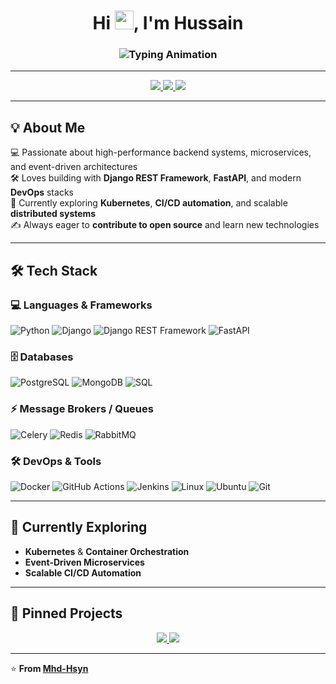 <!-- Profile Banner with Animation -->
<h1 align="center">
  Hi <img src="https://raw.githubusercontent.com/MartinHeinz/MartinHeinz/master/wave.gif" width="30px">, I'm Hussain
</h1>

<h3 align="center">
  <img src="https://readme-typing-svg.demolab.com?font=Fira+Code&weight=600&size=24&pause=1000&color=2F81F7&center=true&vCenter=true&width=600&lines=🚀+Python+Backend+Developer;Django+%7C+DRF+%7C+FastAPI;DevOps+%26+Microservices+Enthusiast" alt="Typing Animation" />
</h3>

---

<!-- 🔗 Connect Buttons -->
<p align="center">
  <a href="mailto:your-email@example.com">
    <img src="https://img.shields.io/badge/Email-D14836?style=for-the-badge&logo=gmail&logoColor=white" />
  </a>
  <a href="https://www.linkedin.com/in/mhd-hsyn">
    <img src="https://img.shields.io/badge/LinkedIn-0077B5?style=for-the-badge&logo=linkedin&logoColor=white" />
  </a>
  <a href="https://hsyn-portfolio.vercel.app">
    <img src="https://img.shields.io/badge/Portfolio-000000?style=for-the-badge&logo=vercel&logoColor=white" />
  </a>
</p>

---

## 💡 About Me
💻 Passionate about high-performance backend systems, microservices, and event-driven architectures  
🛠️ Loves building with **Django REST Framework**, **FastAPI**, and modern **DevOps** stacks  
🌱 Currently exploring **Kubernetes**, **CI/CD automation**, and scalable **distributed systems**  
✍️ Always eager to **contribute to open source** and learn new technologies  

---

## 🛠 Tech Stack

### 💻 Languages & Frameworks
![Python](https://img.shields.io/badge/Python-3776AB?style=for-the-badge&logo=python&logoColor=white)
![Django](https://img.shields.io/badge/Django-092E20?style=for-the-badge&logo=django&logoColor=white)
![Django REST Framework](https://img.shields.io/badge/DRF-ff1709?style=for-the-badge&logo=django&logoColor=white)
![FastAPI](https://img.shields.io/badge/FastAPI-009688?style=for-the-badge&logo=fastapi&logoColor=white)

### 🗄️ Databases
![PostgreSQL](https://img.shields.io/badge/PostgreSQL-336791?style=for-the-badge&logo=postgresql&logoColor=white)
![MongoDB](https://img.shields.io/badge/MongoDB-4EA94B?style=for-the-badge&logo=mongodb&logoColor=white)
![SQL](https://img.shields.io/badge/SQL-4479A1?style=for-the-badge&logo=database&logoColor=white)

### ⚡ Message Brokers / Queues
![Celery](https://img.shields.io/badge/Celery-%2300C7B7.svg?style=for-the-badge&logo=celery&logoColor=white)
![Redis](https://img.shields.io/badge/Redis-DC382D?style=for-the-badge&logo=redis&logoColor=white)
![RabbitMQ](https://img.shields.io/badge/RabbitMQ-FF6600?style=for-the-badge&logo=rabbitmq&logoColor=white)

### 🛠️ DevOps & Tools
![Docker](https://img.shields.io/badge/Docker-2496ED?style=for-the-badge&logo=docker&logoColor=white)
![GitHub Actions](https://img.shields.io/badge/GitHub%20Actions-2088FF?style=for-the-badge&logo=github-actions&logoColor=white)
![Jenkins](https://img.shields.io/badge/Jenkins-D24939?style=for-the-badge&logo=jenkins&logoColor=white)
![Linux](https://img.shields.io/badge/Linux-FCC624?style=for-the-badge&logo=linux&logoColor=black)
![Ubuntu](https://img.shields.io/badge/Ubuntu-E95420?style=for-the-badge&logo=ubuntu&logoColor=white)
![Git](https://img.shields.io/badge/Git-F05032?style=for-the-badge&logo=git&logoColor=white)

---

## 🌱 Currently Exploring
- **Kubernetes** & **Container Orchestration**  
- **Event-Driven Microservices**  
- **Scalable CI/CD Automation**  

---

## 📌 Pinned Projects
<p align="center">
  <a href="https://github.com/Mhd-Hsyn/your-project-1">
    <img src="https://github-readme-stats.vercel.app/api/pin/?username=Mhd-Hsyn&repo=your-project-1&theme=tokyonight" />
  </a>
  <a href="https://github.com/Mhd-Hsyn/your-project-2">
    <img src="https://github-readme-stats.vercel.app/api/pin/?username=Mhd-Hsyn&repo=your-project-2&theme=tokyonight" />
  </a>
</p>

---

⭐ **From [Mhd-Hsyn](https://github.com/Mhd-Hsyn)**  
